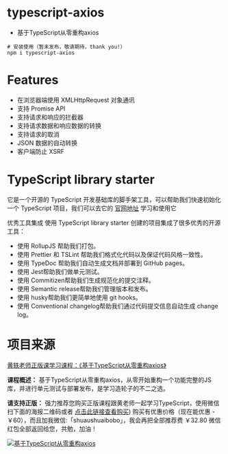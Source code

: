 # typescript-axios
- 基于TypeScript从零重构axios
```
# 安装使用（暂未发布，敬请期待，thank you!）
npm i typescript-axios
```

# Features
- 在浏览器端使用 XMLHttpRequest 对象通讯
- 支持 Promise API
- 支持请求和响应的拦截器
- 支持请求数据和响应数据的转换
- 支持请求的取消
- JSON 数据的自动转换
- 客户端防止 XSRF

# TypeScript library starter
它是一个开源的 TypeScript 开发基础库的脚手架工具，可以帮助我们快速初始化一个 TypeScript 项目，我们可以去它的 [官网地址](https://github.com/alexjoverm/typescript-library-starter) 学习和使用它

优秀工具集成
使用 TypeScript library starter 创建的项目集成了很多优秀的开源工具：

- 使用 RollupJS 帮助我们打包。
- 使用 Prettier 和 TSLint 帮助我们格式化代码以及保证代码风格一致性。
- 使用 TypeDoc 帮助我们自动生成文档并部署到 GitHub pages。
- 使用 Jest帮助我们做单元测试。
- 使用 Commitizen帮助我们生成规范化的提交注释。
- 使用 Semantic release帮助我们管理版本和发布。
- 使用 husky帮助我们更简单地使用 git hooks。
- 使用 Conventional changelog帮助我们通过代码提交信息自动生成 change log。

# 项目来源

[黄轶老师正版课学习课程：《基于TypeScript从零重构axios》](https://s.imooc.com/SwIaZGv)

**课程概述：** 基于TypeScript从零重构axios，从零开始重构一个功能完整的JS库，并进行单元测试与部署发布，是学习造轮子的不二之选。

**请支持正版：** 强力推荐您购买正版课程跟黄老师一起学习TypeScript，使用微信扫下面的海报二维码或者 [点击此链接查看购买](https://s.imooc.com/SwIaZGv)) 购买有优惠价格（现在能优惠 -￥60），而且加我微信:「shuaushuaibobo」，我会再把全部推荐费 ￥32.80 微信红包全部返回给您，共勉，加油！

<a href="https://s.imooc.com/SwIaZGv" target="_blank">



![基于TypeScript从零重构axios](http://cdn.boblog.com/share-typescript-courses.jpg)

</a>
